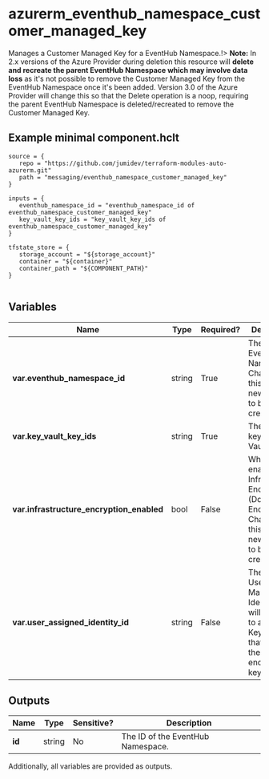 # azurerm_eventhub_namespace_customer_managed_key

Manages a Customer Managed Key for a EventHub Namespace.!> **Note:** In 2.x versions of the Azure Provider during deletion this resource will **delete and recreate the parent EventHub Namespace which may involve data loss** as it's not possible to remove the Customer Managed Key from the EventHub Namespace once it's been added. Version 3.0 of the Azure Provider will change this so that the Delete operation is a noop, requiring the parent EventHub Namespace is deleted/recreated to remove the Customer Managed Key.

## Example minimal component.hclt

```hcl
source = {
   repo = "https://github.com/jumidev/terraform-modules-auto-azurerm.git" 
   path = "messaging/eventhub_namespace_customer_managed_key" 
}

inputs = {
   eventhub_namespace_id = "eventhub_namespace_id of eventhub_namespace_customer_managed_key" 
   key_vault_key_ids = "key_vault_key_ids of eventhub_namespace_customer_managed_key" 
}

tfstate_store = {
   storage_account = "${storage_account}" 
   container = "${container}" 
   container_path = "${COMPONENT_PATH}" 
}


```

## Variables

| Name | Type | Required? |  Description |
| ---- | ---- | --------- |  ----------- |
| **var.eventhub_namespace_id** | string | True | The ID of the EventHub Namespace. Changing this forces a new resource to be created. | 
| **var.key_vault_key_ids** | string | True | The list of keys of Key Vault. | 
| **var.infrastructure_encryption_enabled** | bool | False | Whether to enable Infrastructure Encryption (Double Encryption). Changing this forces a new resource to be created. | 
| **var.user_assigned_identity_id** | string | False | The ID of a User Managed Identity that will be used to access Key Vaults that contain the encryption keys. | 



## Outputs

| Name | Type | Sensitive? | Description |
| ---- | ---- | --------- | --------- |
| **id** | string | No  | The ID of the EventHub Namespace. | 

Additionally, all variables are provided as outputs.
